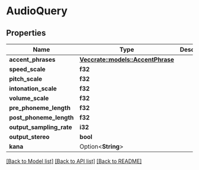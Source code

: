 # AudioQuery

## Properties

| Name                     | Type                                                    | Description | Notes      |
| ------------------------ | ------------------------------------------------------- | ----------- | ---------- |
| **accent_phrases**       | [**Vec<crate::models::AccentPhrase>**](AccentPhrase.md) |             |            |
| **speed_scale**          | **f32**                                                 |             |            |
| **pitch_scale**          | **f32**                                                 |             |            |
| **intonation_scale**     | **f32**                                                 |             |            |
| **volume_scale**         | **f32**                                                 |             |            |
| **pre_phoneme_length**   | **f32**                                                 |             |            |
| **post_phoneme_length**  | **f32**                                                 |             |            |
| **output_sampling_rate** | **i32**                                                 |             |            |
| **output_stereo**        | **bool**                                                |             |            |
| **kana**                 | Option<**String**>                                      |             | [optional] |

[[Back to Model list]](../README.md#documentation-for-models)
[[Back to API list]](../README.md#documentation-for-api-endpoints)
[[Back to README]](../README.md)
